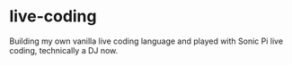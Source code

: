 # live-coding
Building my own vanilla live coding language and played with Sonic Pi live coding, technically a DJ now.
